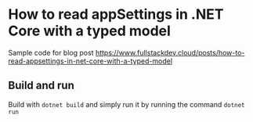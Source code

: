 # How to read appSettings in .NET Core with a typed model

Sample code for blog post https://www.fullstackdev.cloud/posts/how-to-read-appsettings-in-net-core-with-a-typed-model


## Build and run

Build with `dotnet build` and simply run it by running the command `dotnet run`
